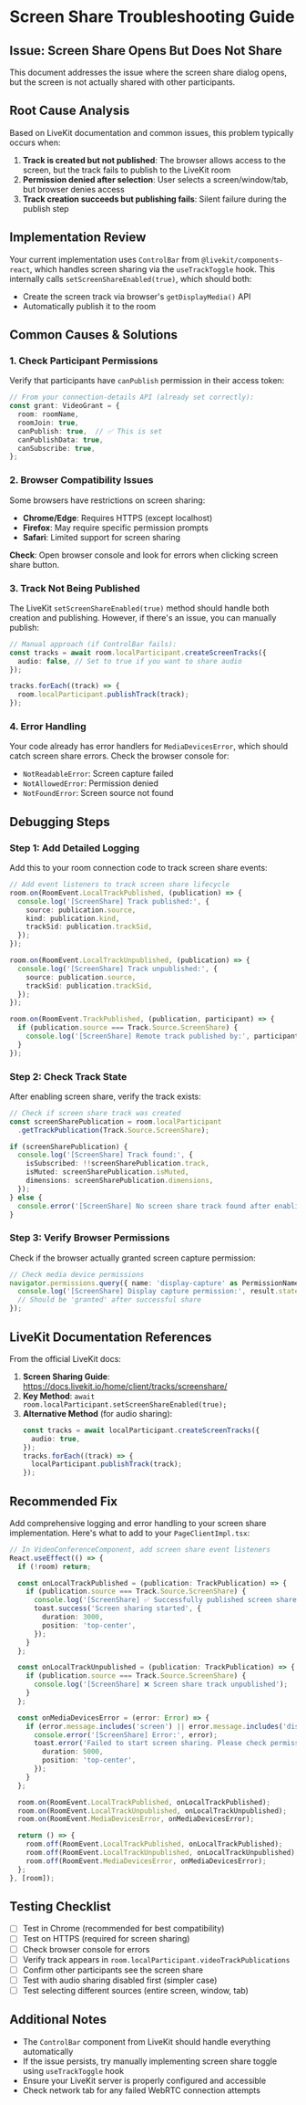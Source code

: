 # Screen Share Troubleshooting Guide

## Issue: Screen Share Opens But Does Not Share

This document addresses the issue where the screen share dialog opens, but the screen is not actually shared with other participants.

## Root Cause Analysis

Based on LiveKit documentation and common issues, this problem typically occurs when:

1. **Track is created but not published**: The browser allows access to the screen, but the track fails to publish to the LiveKit room
2. **Permission denied after selection**: User selects a screen/window/tab, but browser denies access
3. **Track creation succeeds but publishing fails**: Silent failure during the publish step

## Implementation Review

Your current implementation uses `ControlBar` from `@livekit/components-react`, which handles screen sharing via the `useTrackToggle` hook. This internally calls `setScreenShareEnabled(true)`, which should both:
- Create the screen track via browser's `getDisplayMedia()` API
- Automatically publish it to the room

## Common Causes & Solutions

### 1. Check Participant Permissions

Verify that participants have `canPublish` permission in their access token:

```typescript
// From your connection-details API (already set correctly):
const grant: VideoGrant = {
  room: roomName,
  roomJoin: true,
  canPublish: true,  // ✅ This is set
  canPublishData: true,
  canSubscribe: true,
};
```

### 2. Browser Compatibility Issues

Some browsers have restrictions on screen sharing:

- **Chrome/Edge**: Requires HTTPS (except localhost)
- **Firefox**: May require specific permission prompts
- **Safari**: Limited support for screen sharing

**Check**: Open browser console and look for errors when clicking screen share button.

### 3. Track Not Being Published

The LiveKit `setScreenShareEnabled(true)` method should handle both creation and publishing. However, if there's an issue, you can manually publish:

```typescript
// Manual approach (if ControlBar fails):
const tracks = await room.localParticipant.createScreenTracks({
  audio: false, // Set to true if you want to share audio
});

tracks.forEach((track) => {
  room.localParticipant.publishTrack(track);
});
```

### 4. Error Handling

Your code already has error handlers for `MediaDevicesError`, which should catch screen share errors. Check the browser console for:

- `NotReadableError`: Screen capture failed
- `NotAllowedError`: Permission denied
- `NotFoundError`: Screen source not found

## Debugging Steps

### Step 1: Add Detailed Logging

Add this to your room connection code to track screen share events:

```typescript
// Add event listeners to track screen share lifecycle
room.on(RoomEvent.LocalTrackPublished, (publication) => {
  console.log('[ScreenShare] Track published:', {
    source: publication.source,
    kind: publication.kind,
    trackSid: publication.trackSid,
  });
});

room.on(RoomEvent.LocalTrackUnpublished, (publication) => {
  console.log('[ScreenShare] Track unpublished:', {
    source: publication.source,
    trackSid: publication.trackSid,
  });
});

room.on(RoomEvent.TrackPublished, (publication, participant) => {
  if (publication.source === Track.Source.ScreenShare) {
    console.log('[ScreenShare] Remote track published by:', participant.identity);
  }
});
```

### Step 2: Check Track State

After enabling screen share, verify the track exists:

```typescript
// Check if screen share track was created
const screenSharePublication = room.localParticipant
  .getTrackPublication(Track.Source.ScreenShare);

if (screenSharePublication) {
  console.log('[ScreenShare] Track found:', {
    isSubscribed: !!screenSharePublication.track,
    isMuted: screenSharePublication.isMuted,
    dimensions: screenSharePublication.dimensions,
  });
} else {
  console.error('[ScreenShare] No screen share track found after enabling');
}
```

### Step 3: Verify Browser Permissions

Check if the browser actually granted screen capture permission:

```typescript
// Check media device permissions
navigator.permissions.query({ name: 'display-capture' as PermissionName }).then(result => {
  console.log('[ScreenShare] Display capture permission:', result.state);
  // Should be 'granted' after successful share
});
```

## LiveKit Documentation References

From the official LiveKit docs:

1. **Screen Sharing Guide**: https://docs.livekit.io/home/client/tracks/screenshare/
2. **Key Method**: `await room.localParticipant.setScreenShareEnabled(true);`
3. **Alternative Method** (for audio sharing):
   ```typescript
   const tracks = await localParticipant.createScreenTracks({
     audio: true,
   });
   tracks.forEach((track) => {
     localParticipant.publishTrack(track);
   });
   ```

## Recommended Fix

Add comprehensive logging and error handling to your screen share implementation. Here's what to add to your `PageClientImpl.tsx`:

```typescript
// In VideoConferenceComponent, add screen share event listeners
React.useEffect(() => {
  if (!room) return;

  const onLocalTrackPublished = (publication: TrackPublication) => {
    if (publication.source === Track.Source.ScreenShare) {
      console.log('[ScreenShare] ✅ Successfully published screen share track');
      toast.success('Screen sharing started', {
        duration: 3000,
        position: 'top-center',
      });
    }
  };

  const onLocalTrackUnpublished = (publication: TrackPublication) => {
    if (publication.source === Track.Source.ScreenShare) {
      console.log('[ScreenShare] ❌ Screen share track unpublished');
    }
  };

  const onMediaDevicesError = (error: Error) => {
    if (error.message.includes('screen') || error.message.includes('display')) {
      console.error('[ScreenShare] Error:', error);
      toast.error('Failed to start screen sharing. Please check permissions.', {
        duration: 5000,
        position: 'top-center',
      });
    }
  };

  room.on(RoomEvent.LocalTrackPublished, onLocalTrackPublished);
  room.on(RoomEvent.LocalTrackUnpublished, onLocalTrackUnpublished);
  room.on(RoomEvent.MediaDevicesError, onMediaDevicesError);

  return () => {
    room.off(RoomEvent.LocalTrackPublished, onLocalTrackPublished);
    room.off(RoomEvent.LocalTrackUnpublished, onLocalTrackUnpublished);
    room.off(RoomEvent.MediaDevicesError, onMediaDevicesError);
  };
}, [room]);
```

## Testing Checklist

- [ ] Test in Chrome (recommended for best compatibility)
- [ ] Test on HTTPS (required for screen sharing)
- [ ] Check browser console for errors
- [ ] Verify track appears in `room.localParticipant.videoTrackPublications`
- [ ] Confirm other participants see the screen share
- [ ] Test with audio sharing disabled first (simpler case)
- [ ] Test selecting different sources (entire screen, window, tab)

## Additional Notes

- The `ControlBar` component from LiveKit should handle everything automatically
- If the issue persists, try manually implementing screen share toggle using `useTrackToggle` hook
- Ensure your LiveKit server is properly configured and accessible
- Check network tab for any failed WebRTC connection attempts

